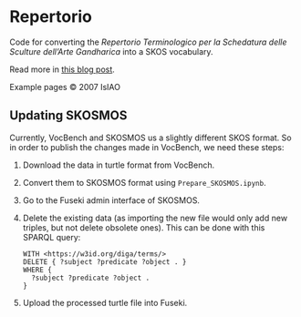 # Repertorio

Code for converting the _Repertorio Terminologico per la Schedatura delle Sculture dell’Arte Gandharica_ into a SKOS vocabulary.

Read more in [this blog post](https://digartefacts.hypotheses.org/14).

Example pages © 2007 IsIAO

## Updating SKOSMOS

Currently, VocBench and SKOSMOS us a slightly different SKOS format. So in order to publish the changes made in VocBench, we need these steps:

1. Download the data in turtle format from VocBench.
2. Convert them to SKOSMOS format using `Prepare_SKOSMOS.ipynb`.
3. Go to the Fuseki admin interface of SKOSMOS.
4. Delete the existing data (as importing the new file would only add new triples, but not delete obsolete ones). This can be done with this SPARQL query:

    ```sparql
    WITH <https://w3id.org/diga/terms/>
    DELETE { ?subject ?predicate ?object . }
    WHERE {
      ?subject ?predicate ?object .
    }
    ```
5. Upload the processed turtle file into Fuseki.
